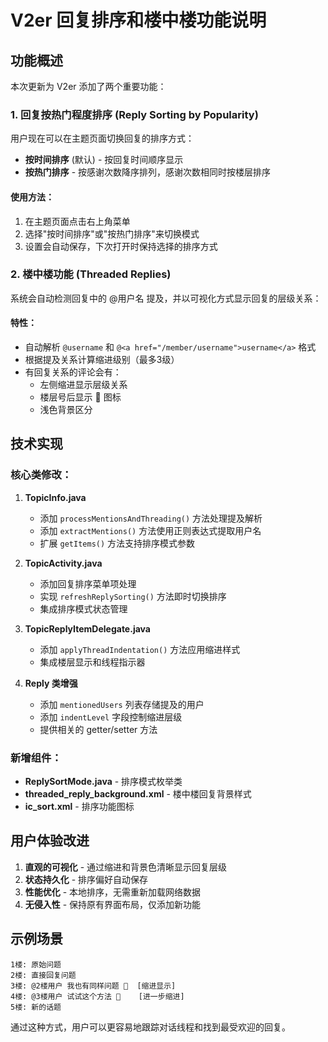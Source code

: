 # V2er 回复排序和楼中楼功能说明

## 功能概述

本次更新为 V2er 添加了两个重要功能：

### 1. 回复按热门程度排序 (Reply Sorting by Popularity)

用户现在可以在主题页面切换回复的排序方式：
- **按时间排序** (默认) - 按回复时间顺序显示
- **按热门排序** - 按感谢次数降序排列，感谢次数相同时按楼层排序

#### 使用方法：
1. 在主题页面点击右上角菜单
2. 选择"按时间排序"或"按热门排序"来切换模式
3. 设置会自动保存，下次打开时保持选择的排序方式

### 2. 楼中楼功能 (Threaded Replies)

系统会自动检测回复中的 @用户名 提及，并以可视化方式显示回复的层级关系：

#### 特性：
- 自动解析 `@username` 和 `@<a href="/member/username">username</a>` 格式
- 根据提及关系计算缩进级别（最多3级）
- 有回复关系的评论会有：
  - 左侧缩进显示层级关系
  - 楼层号后显示 💬 图标
  - 浅色背景区分

## 技术实现

### 核心类修改：

1. **TopicInfo.java**
   - 添加 `processMentionsAndThreading()` 方法处理提及解析
   - 添加 `extractMentions()` 方法使用正则表达式提取用户名
   - 扩展 `getItems()` 方法支持排序模式参数

2. **TopicActivity.java**
   - 添加回复排序菜单项处理
   - 实现 `refreshReplySorting()` 方法即时切换排序
   - 集成排序模式状态管理

3. **TopicReplyItemDelegate.java**
   - 添加 `applyThreadIndentation()` 方法应用缩进样式
   - 集成楼层显示和线程指示器

4. **Reply 类增强**
   - 添加 `mentionedUsers` 列表存储提及的用户
   - 添加 `indentLevel` 字段控制缩进层级
   - 提供相关的 getter/setter 方法

### 新增组件：

- **ReplySortMode.java** - 排序模式枚举类
- **threaded_reply_background.xml** - 楼中楼回复背景样式
- **ic_sort.xml** - 排序功能图标

## 用户体验改进

1. **直观的可视化** - 通过缩进和背景色清晰显示回复层级
2. **状态持久化** - 排序偏好自动保存
3. **性能优化** - 本地排序，无需重新加载网络数据
4. **无侵入性** - 保持原有界面布局，仅添加新功能

## 示例场景

```
1楼: 原始问题
2楼: 直接回复问题
3楼: @2楼用户 我也有同样问题 💬  [缩进显示]
4楼: @3楼用户 试试这个方法 💬    [进一步缩进]
5楼: 新的话题
```

通过这种方式，用户可以更容易地跟踪对话线程和找到最受欢迎的回复。